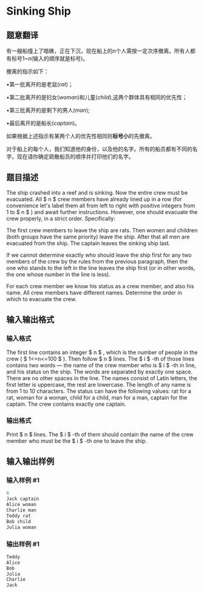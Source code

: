 # Sinking Ship

## 题意翻译

有一艘船撞上了暗礁，正在下沉，现在船上的$n$个人需按一定次序撤离。所有人都有标号$1$~$n$(输入的顺序就是标号)。

撤离的指示如下：

•第一批离开的是老鼠($rat$)；

•第二批离开的是妇女($woman$)和儿童($child$),这两个群体具有相同的优先性；

•第三批离开的是剩下的男人($man$);

•最后离开的是船长($captain$)。

如果根据上述指示有某两个人的优先性相同则**标号小**的先撤离。

对于船上的每个人，我们知道他的身份，以及他的名字。所有的船员都有不同的名字。现在请你确定疏散船员的顺序并打印他们的名字。

## 题目描述

The ship crashed into a reef and is sinking. Now the entire crew must be evacuated. All $ n $ crew members have already lined up in a row (for convenience let's label them all from left to right with positive integers from 1 to $ n $ ) and await further instructions. However, one should evacuate the crew properly, in a strict order. Specifically:

The first crew members to leave the ship are rats. Then women and children (both groups have the same priority) leave the ship. After that all men are evacuated from the ship. The captain leaves the sinking ship last.

If we cannot determine exactly who should leave the ship first for any two members of the crew by the rules from the previous paragraph, then the one who stands to the left in the line leaves the ship first (or in other words, the one whose number in the line is less).

For each crew member we know his status as a crew member, and also his name. All crew members have different names. Determine the order in which to evacuate the crew.

## 输入输出格式

### 输入格式

The first line contains an integer $ n $ , which is the number of people in the crew ( $ 1<=n<=100 $ ). Then follow $ n $ lines. The $ i $ -th of those lines contains two words — the name of the crew member who is $ i $ -th in line, and his status on the ship. The words are separated by exactly one space. There are no other spaces in the line. The names consist of Latin letters, the first letter is uppercase, the rest are lowercase. The length of any name is from 1 to 10 characters. The status can have the following values: rat for a rat, woman for a woman, child for a child, man for a man, captain for the captain. The crew contains exactly one captain.

### 输出格式

Print $ n $ lines. The $ i $ -th of them should contain the name of the crew member who must be the $ i $ -th one to leave the ship.

## 输入输出样例

### 输入样例 #1

```cpp
6
Jack captain
Alice woman
Charlie man
Teddy rat
Bob child
Julia woman

```
### 输出样例 #1

```cpp
Teddy
Alice
Bob
Julia
Charlie
Jack

```
